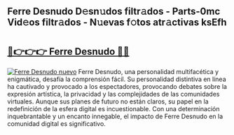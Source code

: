 ## Ferre Desnudo D𝚎sn𝚞dos filtr𝚊dos - Parts-0mc Vid𝚎os filtr𝚊dos - N𝚞evas f𝚘tos atr𝚊ctivas ksEfh

# <h2><a href="http://mb9g7z3.tromn.icu/?c=Ferre+Desnudo">🔗👉👉👉 Ferre Desnudo 🔗🔗</a></h2>

[![Ferre Desnudo nuevo](https://i.imgur.com/pEAQMta.gif)](http://mb9g7z3.tromn.icu/?c=Ferre+Desnudo)
Ferre Desnudo, una personalidad multifacética y enigmática, desafía la comprensión fácil. Su personalidad distintiva en línea ha cautivado y provocado a los espectadores, provocando debates sobre la expresión artística, la privacidad y las complejidades de las comunidades virtuales. Aunque sus planes de futuro no están claros, su papel en la redefinición de la esfera digital es incuestionable. Con una determinación inquebrantable y un encanto innegable, el impacto de Ferre Desnudo en la comunidad digital es significativo.
